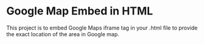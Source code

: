 # Google Map Embed in HTML
This project is to embed Google Maps iframe tag in your .html file to 
provide the exact location of the area in Google map.

